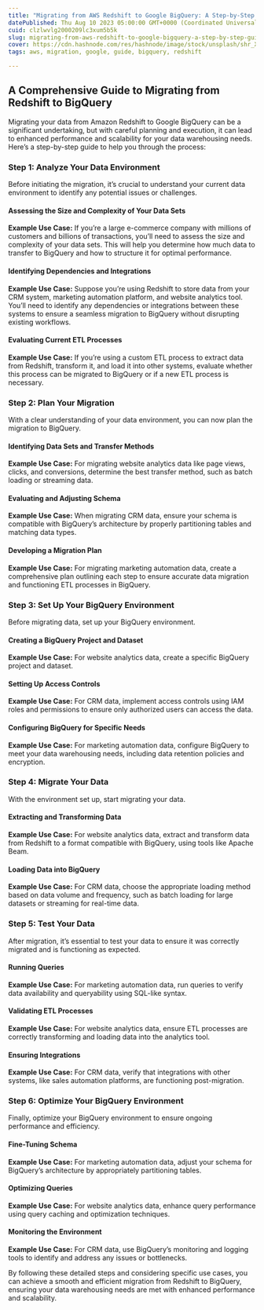 ```yaml
---
title: "Migrating from AWS Redshift to Google BigQuery: A Step-by-Step Guide"
datePublished: Thu Aug 10 2023 05:00:00 GMT+0000 (Coordinated Universal Time)
cuid: clzlwvlg2000209lc3xum5b5k
slug: migrating-from-aws-redshift-to-google-bigquery-a-step-by-step-guide
cover: https://cdn.hashnode.com/res/hashnode/image/stock/unsplash/shr_Xn8S8QU/upload/f759813849fac4c254540fd579f5aa63.jpeg
tags: aws, migration, google, guide, bigquery, redshift

---
```


## A Comprehensive Guide to Migrating from Redshift to BigQuery

Migrating your data from Amazon Redshift to Google BigQuery can be a significant undertaking, but with careful planning and execution, it can lead to enhanced performance and scalability for your data warehousing needs. Here’s a step-by-step guide to help you through the process:

### Step 1: Analyze Your Data Environment

Before initiating the migration, it’s crucial to understand your current data environment to identify any potential issues or challenges.

#### Assessing the Size and Complexity of Your Data Sets

**Example Use Case:** If you’re a large e-commerce company with millions of customers and billions of transactions, you’ll need to assess the size and complexity of your data sets. This will help you determine how much data to transfer to BigQuery and how to structure it for optimal performance.

#### Identifying Dependencies and Integrations

**Example Use Case:** Suppose you’re using Redshift to store data from your CRM system, marketing automation platform, and website analytics tool. You’ll need to identify any dependencies or integrations between these systems to ensure a seamless migration to BigQuery without disrupting existing workflows.

#### Evaluating Current ETL Processes

**Example Use Case:** If you’re using a custom ETL process to extract data from Redshift, transform it, and load it into other systems, evaluate whether this process can be migrated to BigQuery or if a new ETL process is necessary.

### Step 2: Plan Your Migration

With a clear understanding of your data environment, you can now plan the migration to BigQuery.

#### Identifying Data Sets and Transfer Methods

**Example Use Case:** For migrating website analytics data like page views, clicks, and conversions, determine the best transfer method, such as batch loading or streaming data.

#### Evaluating and Adjusting Schema

**Example Use Case:** When migrating CRM data, ensure your schema is compatible with BigQuery’s architecture by properly partitioning tables and matching data types.

#### Developing a Migration Plan

**Example Use Case:** For migrating marketing automation data, create a comprehensive plan outlining each step to ensure accurate data migration and functioning ETL processes in BigQuery.

### Step 3: Set Up Your BigQuery Environment

Before migrating data, set up your BigQuery environment.

#### Creating a BigQuery Project and Dataset

**Example Use Case:** For website analytics data, create a specific BigQuery project and dataset.

#### Setting Up Access Controls

**Example Use Case:** For CRM data, implement access controls using IAM roles and permissions to ensure only authorized users can access the data.

#### Configuring BigQuery for Specific Needs

**Example Use Case:** For marketing automation data, configure BigQuery to meet your data warehousing needs, including data retention policies and encryption.

### Step 4: Migrate Your Data

With the environment set up, start migrating your data.

#### Extracting and Transforming Data

**Example Use Case:** For website analytics data, extract and transform data from Redshift to a format compatible with BigQuery, using tools like Apache Beam.

#### Loading Data into BigQuery

**Example Use Case:** For CRM data, choose the appropriate loading method based on data volume and frequency, such as batch loading for large datasets or streaming for real-time data.

### Step 5: Test Your Data

After migration, it’s essential to test your data to ensure it was correctly migrated and is functioning as expected.

#### Running Queries

**Example Use Case:** For marketing automation data, run queries to verify data availability and queryability using SQL-like syntax.

#### Validating ETL Processes

**Example Use Case:** For website analytics data, ensure ETL processes are correctly transforming and loading data into the analytics tool.

#### Ensuring Integrations

**Example Use Case:** For CRM data, verify that integrations with other systems, like sales automation platforms, are functioning post-migration.

### Step 6: Optimize Your BigQuery Environment

Finally, optimize your BigQuery environment to ensure ongoing performance and efficiency.

#### Fine-Tuning Schema

**Example Use Case:** For marketing automation data, adjust your schema for BigQuery’s architecture by appropriately partitioning tables.

#### Optimizing Queries

**Example Use Case:** For website analytics data, enhance query performance using query caching and optimization techniques.

#### Monitoring the Environment

**Example Use Case:** For CRM data, use BigQuery’s monitoring and logging tools to identify and address any issues or bottlenecks.

By following these detailed steps and considering specific use cases, you can achieve a smooth and efficient migration from Redshift to BigQuery, ensuring your data warehousing needs are met with enhanced performance and scalability.